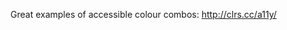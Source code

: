 <!-- slug: 2017/09/30/47 -->
<!-- published: 2017-09-30T01:18:45.097Z -->

Great examples of accessible colour combos: http://clrs.cc/a11y/